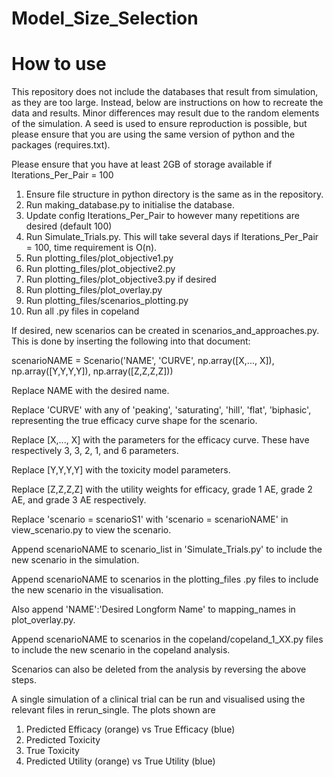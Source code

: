 # Model_Size_Selection

# How to use
This repository does not include the databases that result from simulation, as they are too large. Instead, below are instructions on how to recreate the data and results.
Minor differences may result due to the random elements of the simulation. A seed is used to ensure reproduction is possible, but please ensure that you are using the same version of python and the packages (requires.txt).

Please ensure that you have at least 2GB of storage available if Iterations_Per_Pair = 100

1. Ensure file structure in python directory is the same as in the repository.
2. Run making_database.py to initialise the database.
3. Update config Iterations_Per_Pair to however many repetitions are desired (default 100)
4. Run Simulate_Trials.py. This will take several days if Iterations_Per_Pair = 100, time requirement is O(n).
5. Run plotting_files/plot_objective1.py
6. Run plotting_files/plot_objective2.py
7. Run plotting_files/plot_objective3.py if desired
8. Run plotting_files/plot_overlay.py
9. Run plotting_files/scenarios_plotting.py
10. Run all .py files in copeland 



If desired, new scenarios can be created in scenarios_and_approaches.py. This is done by inserting the following into that document:

scenarioNAME = Scenario('NAME', 
                     'CURVE',
                     np.array([X,..., X]),
                     np.array([Y,Y,Y,Y]),
                     np.array([Z,Z,Z,Z]))
                     
Replace NAME with the desired name.

Replace 'CURVE' with any of 'peaking', 'saturating', 'hill', 'flat', 'biphasic', representing the true efficacy curve shape for the scenario.

Replace [X,..., X] with the parameters for the efficacy curve. These have respectively 3, 3, 2, 1, and 6 parameters.

Replace [Y,Y,Y,Y] with the toxicity model parameters.

Replace [Z,Z,Z,Z] with the utility weights for efficacy, grade 1 AE, grade 2 AE, and grade 3 AE respectively.

Replace 'scenario = scenarioS1' with 'scenario = scenarioNAME' in view_scenario.py to view the scenario.

Append scenarioNAME to scenario_list in 'Simulate_Trials.py' to include the new scenario in the simulation.

Append scenarioNAME to scenarios in the plotting_files .py files to include the new scenario in the visualisation.

Also append 'NAME':'Desired Longform Name' to mapping_names in plot_overlay.py.

Append scenarioNAME to scenarios in the copeland/copeland_1_XX.py files to include the new scenario in the copeland analysis.

Scenarios can also be deleted from the analysis by reversing the above steps. 

A single simulation of a clinical trial can be run and visualised using the relevant files in rerun_single.
The plots shown are
1. Predicted Efficacy (orange) vs True Efficacy (blue) 
2. Predicted Toxicity
3. True Toxicity
4. Predicted Utility (orange) vs True Utility (blue) 
